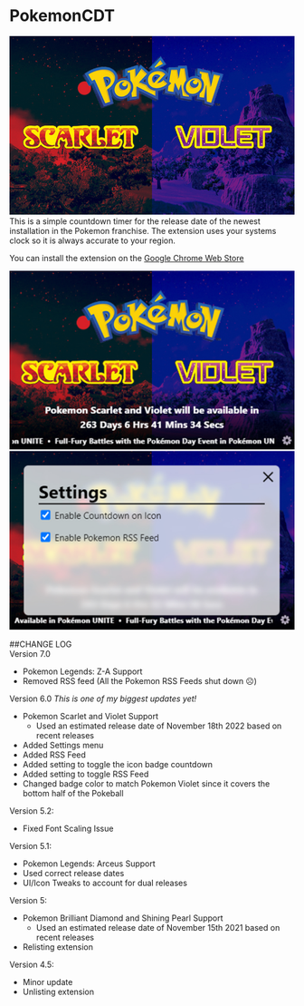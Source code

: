 # PokemonCDT
![HeroImage](/img/Bg.jpg)
This is a simple countdown timer for the release date of the newest installation in the Pokemon franchise. The extension uses your systems clock so it is always accurate to your region.

You can install the extension on the [Google Chrome Web Store](https://chrome.google.com/webstore/detail/pokemon-countdown-timer/ihceabbceaenalnjjnclodbheifiocai)

![Screenshot of main app](/img/screenshot1280.jpg)
![Screenshot of settting page](/img/screenshotSettings1280.jpg)

##CHANGE LOG  
Version 7.0
- Pokemon Legends: Z-A Support
- Removed RSS feed (All the Pokemon RSS Feeds shut down ☹️)

Version 6.0 *This is one of my biggest updates yet!*
- Pokemon Scarlet and Violet Support
    - Used an estimated release date of November 18th 2022 based on recent releases
- Added Settings menu
- Added RSS Feed
- Added setting to toggle the icon badge countdown
- Added setting to toggle RSS Feed
- Changed badge color to match Pokemon Violet since it covers the bottom half of the Pokeball

Version 5.2:
- Fixed Font Scaling Issue

Version 5.1:
- Pokemon Legends: Arceus Support
- Used correct release dates
- UI/Icon Tweaks to account for dual releases

Version 5:
- Pokemon Brilliant Diamond and Shining Pearl Support
    - Used an estimated release date of November 15th 2021 based on recent releases
- Relisting extension

Version 4.5:
- Minor update
- Unlisting extension
